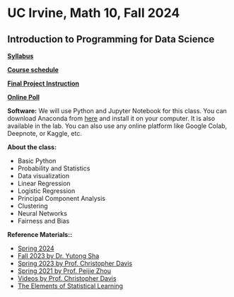 # UC Irvine, Math 10, Fall 2024

## Introduction to Programming for Data Science

**[Syllabus](syllabus.md)**

**[Course schedule](https://docs.google.com/spreadsheets/d/1qisZKNtfWme9p2f9QNdDID3yjF27wzZnT2bDH_-F0os/edit?usp=sharing)**

**[Final Project Instruction](final_project_instruction.md)**

**[Online Poll](https://pollev.com/rayziruizhang363)**


**Software:** We will use Python and Jupyter Notebook for this class. You can download Anaconda from [here](https://www.anaconda.com/products/individual) and install it on your computer. It is also available in the lab. You can also use any online platform like Google Colab, Deepnote, or Kaggle, etc. 

**About the class:**
* Basic Python
* Probability and Statistics
* Data visualization
* Linear Regression
* Logistic Regression
* Principal Component Analysis
* Clustering
* Neural Networks
* Fairness and Bias



**Reference Materials::**
- [Spring 2024](https://rayzhangzirui.github.io/math10sp24/intro.html)
- [Fall 2023 by Dr. Yutong Sha](https://yutongo.github.io/UCI_MATH10_F23/intro.html)
- [Spring 2023 by Prof. Christopher Davis](https://christopherdavisuci.github.io/UCI-Math-10-S23/intro.html)
- [Spring 2021 by Prof. Peijie Zhou](https://github.com/cliffzhou92/UCI_MATH_10/)
- [Videos by Prof. Christopher Davis](https://www.youtube.com/channel/UCwm9SiqPX4wvbiVXCC0XLJg)
- [The Elements of Statistical Learning](https://web.stanford.edu/~hastie/ElemStatLearn/)